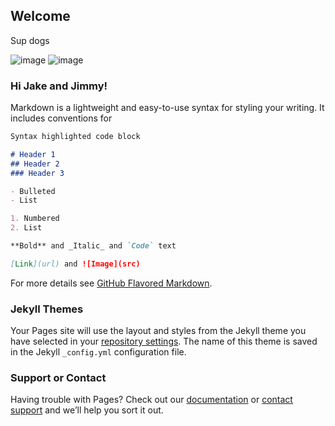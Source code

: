 ## Welcome

Sup dogs

![image](https://media.giphy.com/media/CzOyYpyNqbT8c/giphy.gif)
![image](http://vignette2.wikia.nocookie.net/plantsvszombies/images/a/a7/Frog_mlg.gif/revision/latest?cb=20160415014638)

### Hi Jake and Jimmy!

Markdown is a lightweight and easy-to-use syntax for styling your writing. It includes conventions for

```markdown
Syntax highlighted code block

# Header 1
## Header 2
### Header 3

- Bulleted
- List

1. Numbered
2. List

**Bold** and _Italic_ and `Code` text

[Link](url) and ![Image](src)
```

For more details see [GitHub Flavored Markdown](https://guides.github.com/features/mastering-markdown/).

### Jekyll Themes

Your Pages site will use the layout and styles from the Jekyll theme you have selected in your [repository settings](https://github.com/Trenton2632/trenton2632.github.io/settings). The name of this theme is saved in the Jekyll `_config.yml` configuration file.

### Support or Contact

Having trouble with Pages? Check out our [documentation](https://help.github.com/categories/github-pages-basics/) or [contact support](https://github.com/contact) and we’ll help you sort it out.
